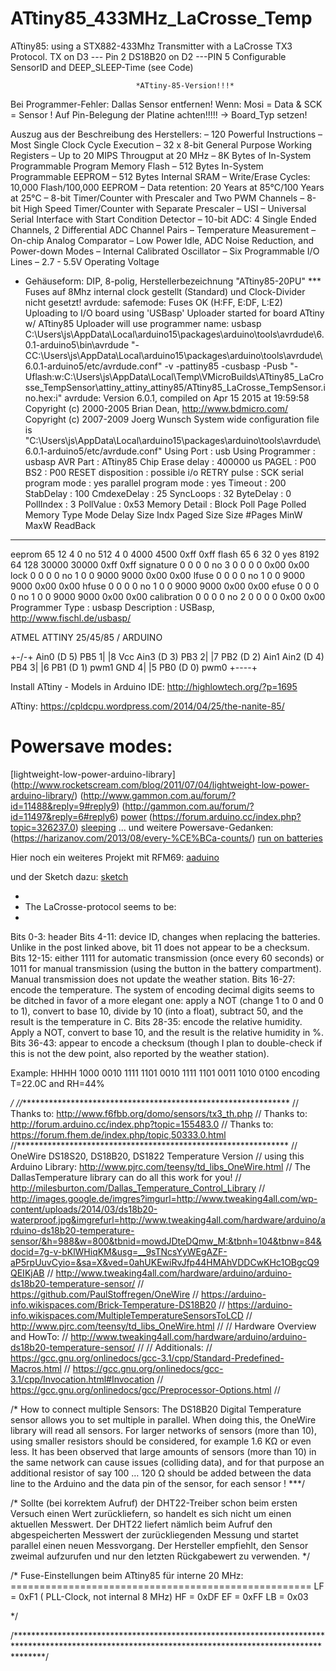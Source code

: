 # ATtiny85_433MHz_LaCrosse_Temp
ATtiny85: using a STX882-433Mhz Transmitter with a LaCrosse TX3 Protocol.
    TX on D3 --- Pin 2
    DS18B20 on D2 ---PIN 5
    Configurable SensorID and DEEP_SLEEP-Time (see Code) 

                                *ATtiny-85-Version!!!*

   Bei Programmer-Fehler: Dallas Sensor entfernen! Wenn: Mosi = Data & SCK = Sensor !
   Auf Pin-Belegung der Platine achten!!!!! -> Board_Typ setzen!

Auszug aus der Beschreibung des Herstellers:
– 120 Powerful Instructions – Most Single Clock Cycle Execution
– 32 x 8-bit General Purpose Working Registers
– Up to 20 MIPS Througput at 20 MHz
– 8K Bytes of In-System Programmable Program Memory Flash
– 512 Bytes In-System Programmable EEPROM
– 512 Bytes Internal SRAM
– Write/Erase Cycles: 10,000 Flash/100,000 EEPROM
– Data retention: 20 Years at 85°C/100 Years at 25°C
– 8-bit Timer/Counter with Prescaler and Two PWM Channels
– 8-bit High Speed Timer/Counter with Separate Prescaler
– USI – Universal Serial Interface with Start Condition Detector
– 10-bit ADC: 4 Single Ended Channels, 2 Differential ADC Channel Pairs
– Temperature Measurement
– On-chip Analog Comparator
– Low Power Idle, ADC Noise Reduction, and Power-down Modes
– Internal Calibrated Oscillator
– Six Programmable I/O Lines
– 2.7 - 5.5V Operating Voltage
- Gehäuseform: DIP, 8-polig, Herstellerbezeichnung "ATtiny85-20PU"
*** Fuses auf 8Mhz internal clock gestellt (Standard) und Clock-Divider nicht gesetzt!
avrdude: safemode: Fuses OK (H:FF, E:DF, L:E2)
Uploading to I/O board using 'USBasp'
Uploader started for board ATtiny w/ ATtiny85
Uploader will use programmer name: usbasp
C:\Users\js\AppData\Local\arduino15\packages\arduino\tools\avrdude\6.0.1-arduino5\bin\avrdude "-CC:\Users\js\AppData\Local\arduino15\packages\arduino\tools\avrdude\6.0.1-arduino5/etc/avrdude.conf" -v -pattiny85 -cusbasp -Pusb "-Uflash:w:C:\Users\js\AppData\Local\Temp\VMicroBuilds\ATtiny85_LaCrosse_TempSensor\attiny_attiny_attiny85/ATtiny85_LaCrosse_TempSensor.ino.hex:i"
avrdude: Version 6.0.1, compiled on Apr 15 2015 at 19:59:58
Copyright (c) 2000-2005 Brian Dean, http://www.bdmicro.com/
Copyright (c) 2007-2009 Joerg Wunsch
System wide configuration file is "C:\Users\js\AppData\Local\arduino15\packages\arduino\tools\avrdude\6.0.1-arduino5/etc/avrdude.conf"
Using Port                    : usb
Using Programmer              : usbasp
AVR Part                      : ATtiny85
Chip Erase delay              : 400000 us
PAGEL                         : P00
BS2                           : P00
RESET disposition             : possible i/o
RETRY pulse                   : SCK
serial program mode           : yes
parallel program mode         : yes
Timeout                       : 200
StabDelay                     : 100
CmdexeDelay                   : 25
SyncLoops                     : 32
ByteDelay                     : 0
PollIndex                     : 3
PollValue                     : 0x53
Memory Detail                 :
Block Poll               Page                       Polled
Memory Type Mode Delay Size  Indx Paged  Size   Size #Pages MinW  MaxW   ReadBack
----------- ---- ----- ----- ---- ------ ------ ---- ------ ----- ----- ---------
eeprom        65    12     4    0 no        512    4      0  4000  4500 0xff 0xff
flash         65     6    32    0 yes      8192   64    128 30000 30000 0xff 0xff
signature      0     0     0    0 no          3    0      0     0     0 0x00 0x00
lock           0     0     0    0 no          1    0      0  9000  9000 0x00 0x00
lfuse          0     0     0    0 no          1    0      0  9000  9000 0x00 0x00
hfuse          0     0     0    0 no          1    0      0  9000  9000 0x00 0x00
efuse          0     0     0    0 no          1    0      0  9000  9000 0x00 0x00
calibration    0     0     0    0 no          2    0      0     0     0 0x00 0x00
Programmer Type : usbasp
Description     : USBasp, http://www.fischl.de/usbasp/


ATMEL ATTINY 25/45/85 / ARDUINO

+-\/-+
Ain0 (D 5) PB5  1|    |8  Vcc
Ain3 (D 3) PB3  2|    |7  PB2 (D 2) Ain1
Ain2 (D 4) PB4  3|    |6  PB1 (D 1) pwm1
GND  4|    |5  PB0 (D 0) pwm0
+----+

Install ATtiny - Models in Arduino IDE:
http://highlowtech.org/?p=1695

ATtiny:
https://cpldcpu.wordpress.com/2014/04/25/the-nanite-85/

Powersave modes:
================
[lightweight-low-power-arduino-library] (http://www.rocketscream.com/blog/2011/07/04/lightweight-low-power-arduino-library/)
(http://www.gammon.com.au/forum/?id=11488&reply=9#reply9)
(http://gammon.com.au/forum/?id=11497&reply=6#reply6)
[power](http://www.gammon.com.au/power)
(https://forum.arduino.cc/index.php?topic=326237.0)
[sleeping](https://www.insidegadgets.com/2011/02/05/reduce-attiny-power-consumption-by-sleeping-with-the-watchdog-timer/)
... und weitere Powersave-Gedanken:
(https://harizanov.com/2013/08/every-%CE%BCa-counts/)
[run on batteries](http://electronics.stackexchange.com/questions/49182/how-can-i-get-my-atmega328-to-run-for-a-year-on-batteries)

Hier noch ein weiteres Projekt mit RFM69:
[aaduino](http://johan.kanflo.com/the-aaduino/)

und der Sketch dazu:
[sketch](https://github.com/kanflo/aaduino)

*
* The LaCrosse-protocol seems to be:
*
Bits 0-3: header
Bits 4-11: device ID, changes when replacing the batteries. Unlike in the post linked above, bit 11 does not appear to be a checksum.
Bits 12-15: either 1111 for automatic transmission (once every 60 seconds) or 1011 for manual transmission (using the button in the battery compartment). Manual transmission does not update the weather station.
Bits 16-27: encode the temperature. The system of encoding decimal digits seems to be ditched in favor of a more elegant one: apply a NOT (change 1 to 0 and 0 to 1), convert to base 10, divide by 10 (into a float), subtract 50, and the result is the temperature in C.
Bits 28-35: encode the relative humidity. Apply a NOT, convert to base 10, and the result is the relative humidity in %.
Bits 36-43: appear to encode a checksum (though I plan to double-check if this is not the dew point, also reported by the weather station).

Example:
HHHH 1000 0010 1111 1101 0010 1111 1101 0011 1010 0100
encoding T=22.0C and RH=44%

*/
//**************************************************************
// Thanks to: http://www.f6fbb.org/domo/sensors/tx3_th.php
// Thanks to: http://forum.arduino.cc/index.php?topic=155483.0
// Thanks to: https://forum.fhem.de/index.php/topic,50333.0.html
//**************************************************************
//  OneWire DS18S20, DS18B20, DS1822 Temperature Version 
//  using this Arduino Library: http://www.pjrc.com/teensy/td_libs_OneWire.html
//  The DallasTemperature library can do all this work for you!
//  http://milesburton.com/Dallas_Temperature_Control_Library
//  http://images.google.de/imgres?imgurl=http://www.tweaking4all.com/wp-content/uploads/2014/03/ds18b20-waterproof.jpg&imgrefurl=http://www.tweaking4all.com/hardware/arduino/arduino-ds18b20-temperature-sensor/&h=988&w=800&tbnid=mowdJDteDQmw_M:&tbnh=104&tbnw=84&docid=7g-v-bKlWHiqKM&usg=__9sTNcsYyWEgAZF-aP5rpUuvCyio=&sa=X&ved=0ahUKEwiRvJfp44HMAhVDDCwKHc1OBgcQ9QEIKjAB
//  http://www.tweaking4all.com/hardware/arduino/arduino-ds18b20-temperature-sensor/
//  https://github.com/PaulStoffregen/OneWire
//  https://arduino-info.wikispaces.com/Brick-Temperature-DS18B20
//  https://arduino-info.wikispaces.com/MultipleTemperatureSensorsToLCD
//  http://www.pjrc.com/teensy/td_libs_OneWire.html
//
//  Hardware Overview and HowTo:
//  http://www.tweaking4all.com/hardware/arduino/arduino-ds18b20-temperature-sensor/
//
//  Additionals:
//  https://gcc.gnu.org/onlinedocs/gcc-3.1/cpp/Standard-Predefined-Macros.html
//	https://gcc.gnu.org/onlinedocs/gcc-3.1/cpp/Invocation.html#Invocation
//  https://gcc.gnu.org/onlinedocs/gcc/Preprocessor-Options.html
//

/* How to connect multiple Sensors:
The DS18B20 Digital Temperature sensor allows you to set multiple in parallel. When doing this, the OneWire library will read all sensors.
For larger networks of sensors (more than 10), using smaller resistors should be considered, for example 1.6 KΩ or even less.
It has been observed that large amounts of sensors (more than 10) in the same network can cause issues (colliding data),
and for that purpose an additional resistor of say 100 … 120 Ω should be added between the data line to the Arduino and the data pin of the sensor, for each sensor !
***/

/*
Sollte (bei korrektem Aufruf) der DHT22-Treiber schon beim ersten Versuch einen Wert zurückliefern,
so handelt es sich nicht um einen aktuellen Messwert.
Der DHT22 liefert nämlich beim Aufruf den abgespeicherten Messwert der zurückliegenden Messung und startet parallel einen neuen Messvorgang.
Der Hersteller empfiehlt, den Sensor zweimal aufzurufen und nur den letzten Rückgabewert zu verwenden.
*/

/*
    Fuse-Einstellungen beim ATtiny85 für interne 20 MHz:
    ====================================================
    LF = 0xF1 ( PLL-Clock, not internal 8 MHz)
    HF = 0xDF
    EF = 0xFF
    LB = 0x03

    
*/

/******************************************************************************************************************************************************/
